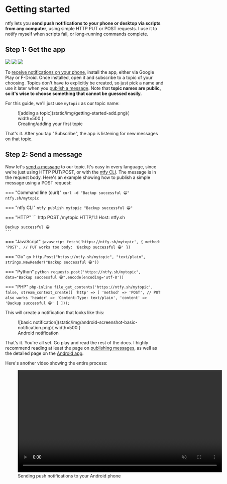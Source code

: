 # Getting started
ntfy lets you **send push notifications to your phone or desktop via scripts from any computer**, using simple HTTP PUT
or POST requests. I use it to notify myself when scripts fail, or long-running commands complete.

## Step 1: Get the app
<a href="https://play.google.com/store/apps/details?id=io.heckel.ntfy"><img src="../../static/img/badge-googleplay.png"></a>
<a href="https://f-droid.org/en/packages/io.heckel.ntfy/"><img src="../../static/img/badge-fdroid.png"></a>
<a href="https://github.com/binwiederhier/ntfy/issues/4"><img src="../../static/img/badge-appstore.png"></a>

To [receive notifications on your phone](subscribe/phone.md), install the app, either via Google Play or F-Droid.
Once installed, open it and subscribe to a topic of your choosing. Topics don't have to explicitly be created, so just
pick a name and use it later when you [publish a message](publish.md). Note that **topic names are public, so it's wise 
to choose something that cannot be guessed easily.** 

For this guide, we'll just use `mytopic` as our topic name:

<figure markdown>
  ![adding a topic](static/img/getting-started-add.png){ width=500 }
  <figcaption>Creating/adding your first topic</figcaption>
</figure>

That's it. After you tap "Subscribe", the app is listening for new messages on that topic.

## Step 2: Send a message
Now let's [send a message](publish.md) to our topic. It's easy in every language, since we're just using HTTP PUT/POST,
or with the [ntfy CLI](install.md). The message is in the request body. Here's an example showing how to publish a 
simple message using a POST request:

=== "Command line (curl)"
    ```
    curl -d "Backup successful 😀" ntfy.sh/mytopic
    ```

=== "ntfy CLI"
    ```
    ntfy publish mytopic "Backup successful 😀"
    ```

=== "HTTP"
    ``` http
    POST /mytopic HTTP/1.1
    Host: ntfy.sh
    
    Backup successful 😀
    ```

=== "JavaScript"
    ``` javascript
    fetch('https://ntfy.sh/mytopic', {
        method: 'POST', // PUT works too
        body: 'Backup successful 😀'
    })
    ```

=== "Go"
    ``` go
    http.Post("https://ntfy.sh/mytopic", "text/plain",
       strings.NewReader("Backup successful 😀"))
    ```

=== "Python"
    ``` python
    requests.post("https://ntfy.sh/mytopic",
        data="Backup successful 😀".encode(encoding='utf-8'))
    ```

=== "PHP"
    ``` php-inline
    file_get_contents('https://ntfy.sh/mytopic', false, stream_context_create([
        'http' => [
            'method' => 'POST', // PUT also works
            'header' => 'Content-Type: text/plain',
            'content' => 'Backup successful 😀'
        ]
    ]));
    ```

This will create a notification that looks like this:

<figure markdown>
  ![basic notification](static/img/android-screenshot-basic-notification.png){ width=500 }
  <figcaption>Android notification</figcaption>
</figure>

That's it. You're all set. Go play and read the rest of the docs. I highly recommend reading at least the page on
[publishing messages](publish.md), as well as the detailed page on the [Android app](subscribe/phone.md).

Here's another video showing the entire process:

<figure>
  <video controls muted autoplay loop width="650" src="static/img/android-video-overview.mp4"></video>
  <figcaption>Sending push notifications to your Android phone</figcaption>
</figure>


